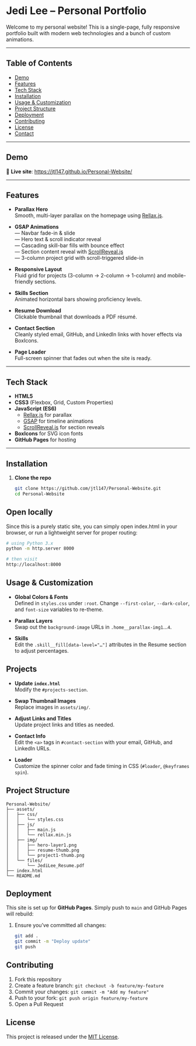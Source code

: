 # Jedi Lee – Personal Portfolio

Welcome to my personal website! This is a single-page, fully responsive portfolio built with modern web technologies and a bunch of custom animations.

---

## Table of Contents

- [Demo](#demo)  
- [Features](#features)  
- [Tech Stack](#tech-stack)  
- [Installation](#installation)  
- [Usage & Customization](#usage--customization)  
- [Project Structure](#project-structure)  
- [Deployment](#deployment)  
- [Contributing](#contributing)  
- [License](#license)  
- [Contact](#contact)  

---

## Demo

🔗 **Live site**: https://jtl147.github.io/Personal-Website/

---

## Features

- **Parallax Hero**  
  Smooth, multi-layer parallax on the homepage using [Rellax.js](https://dixonandmoe.com/rellax/).

- **GSAP Animations**  
  — Navbar fade-in & slide  
  — Hero text & scroll indicator reveal  
  — Cascading skill-bar fills with bounce effect  
  — Section content reveal with [ScrollReveal.js](https://scrollrevealjs.org/)  
  — 3-column project grid with scroll-triggered slide-in  

- **Responsive Layout**  
  Fluid grid for projects (3-column → 2-column → 1-column) and mobile-friendly sections.

- **Skills Section**  
  Animated horizontal bars showing proficiency levels.

- **Resume Download**  
  Clickable thumbnail that downloads a PDF résumé.

- **Contact Section**  
  Cleanly styled email, GitHub, and LinkedIn links with hover effects via BoxIcons.

- **Page Loader**  
  Full-screen spinner that fades out when the site is ready.

---

## Tech Stack

- **HTML5**  
- **CSS3** (Flexbox, Grid, Custom Properties)  
- **JavaScript (ES6)**  
  - [Rellax.js](https://dixonandmoe.com/rellax/) for parallax  
  - [GSAP](https://greensock.com/gsap/) for timeline animations  
  - [ScrollReveal.js](https://scrollrevealjs.org/) for section reveals  
- **BoxIcons** for SVG icon fonts  
- **GitHub Pages** for hosting  

---

## Installation

1. **Clone the repo**  
   ```bash
   git clone https://github.com/jtl147/Personal-Website.git
   cd Personal-Website
   
## Open locally
Since this is a purely static site, you can simply open index.html in your browser, or run a lightweight server for proper routing:

```bash
# using Python 3.x
python -m http.server 8000

# then visit
http://localhost:8000
```

## Usage & Customization
- **Global Colors & Fonts**  
  Defined in `styles.css` under `:root`. Change `--first-color`, `--dark-color`, and `font-size` variables to re-theme.

- **Parallax Layers**  
  Swap out the `background-image` URLs in `.home__parallax-img1`…`4`.

- **Skills**  
  Edit the `.skill__fill[data-level="…"]` attributes in the Resume section to adjust percentages.

## Projects

- **Update `index.html`**  
  Modify the `#projects-section`.

- **Swap Thumbnail Images**  
  Replace images in `assets/img/`.

- **Adjust Links and Titles**  
  Update project links and titles as needed.

- **Contact Info**  
  Edit the `<a>` tags in `#contact-section` with your email, GitHub, and LinkedIn URLs.

- **Loader**  
  Customize the spinner color and fade timing in CSS (`#loader`, `@keyframes spin`).


## Project Structure

```text
Personal-Website/
├── assets/
│   ├── css/
│   │   └── styles.css
│   ├── js/
│   │   ├── main.js
│   │   └── rellax.min.js
│   ├── img/
│   │   ├── hero-layer1.png
│   │   ├── resume-thumb.png
│   │   └── project1-thumb.png
│   └── files/
│       └── JediLee_Resume.pdf
├── index.html
└── README.md
```
## Deployment

This site is set up for **GitHub Pages**. Simply push to `main` and GitHub Pages will rebuild:

1. Ensure you’ve committed all changes:

   ```bash
   git add .
   git commit -m "Deploy update"
   git push

## Contributing

1. Fork this repository  
2. Create a feature branch: `git checkout -b feature/my-feature`  
3. Commit your changes: `git commit -m "Add my feature"`  
4. Push to your fork: `git push origin feature/my-feature`  
5. Open a Pull Request

## License

This project is released under the [MIT License](LICENSE).


